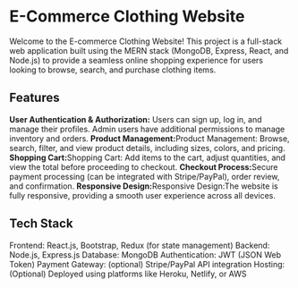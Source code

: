 <h1>E-Commerce Clothing Website</h1>
<p>Welcome to the E-commerce Clothing Website! This project is a full-stack web application built using the MERN stack (MongoDB, Express, React, and Node.js) to provide a seamless online shopping experience for users looking to browse, search, and purchase clothing items.</p>

<h2>Features</h2>
<b>User Authentication & Authorization:</b> Users can sign up, log in, and manage their profiles. Admin users have additional permissions to manage inventory and orders.
<b>Product Management:</b>Product Management: Browse, search, filter, and view product details, including sizes, colors, and pricing.
<b>Shopping Cart:</b>Shopping Cart: Add items to the cart, adjust quantities, and view the total before proceeding to checkout.
<b>Checkout Process:</b>Secure payment processing (can be integrated with Stripe/PayPal), order review, and confirmation.
<b>Responsive Design:</b>Responsive Design:</b>The website is fully responsive, providing a smooth user experience across all devices.
<h2>Tech Stack</h2>
Frontend: React.js, Bootstrap, Redux (for state management)
Backend: Node.js, Express.js
Database: MongoDB 
Authentication: JWT (JSON Web Token)
Payment Gateway: (optional) Stripe/PayPal API integration
Hosting: (Optional) Deployed using platforms like Heroku, Netlify, or AWS
